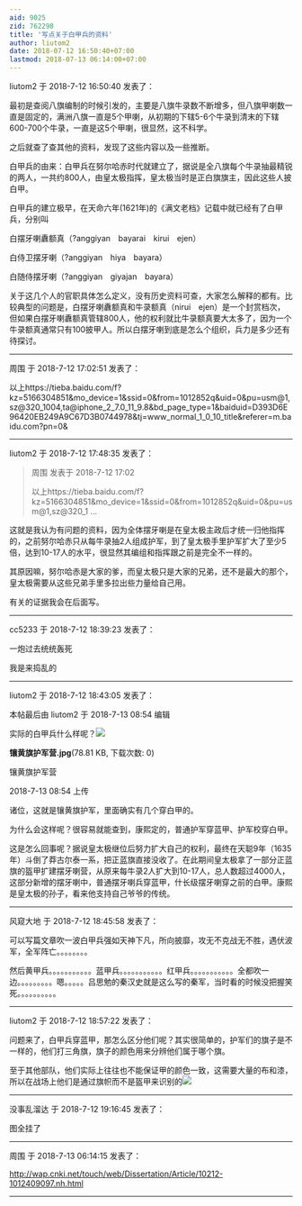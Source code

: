 ```yaml
---
aid: 9025
zid: 762298
title: '写点关于白甲兵的资料'
author: liutom2
date: 2018-07-12 16:50:40+07:00
lastmod: 2018-07-13 06:14:00+07:00
---
```


liutom2 于 2018-7-12 16:50:40 发表了：

最初是查阅八旗编制的时候引发的，主要是八旗牛录数不断增多，但八旗甲喇数一直是固定的，满洲八旗一直是5个甲喇，从初期的下辖5-6个牛录到清末的下辖600-700个牛录，一直是这5个甲喇，很显然，这不科学。

之后就查了查其他的资料，发现了这些内容以及一些推断。

白甲兵的由来：白甲兵在努尔哈赤时代就建立了，据说是全八旗每个牛录抽最精锐的两人，一共约800人，由皇太极指挥，皇太极当时是正白旗旗主，因此这些人披白甲。

白甲兵的建立极早，在天命六年(1621年)的《满文老档》记载中就已经有了白甲兵，分别叫

白摆牙喇纛额真（?anggiyan　bayarai　kirui　ejen）

白侍卫摆牙喇（?anggiyan　hiya　bayara）

白随侍摆牙喇（?anggiyan　giyajan　bayara）

关于这几个人的官职具体怎么定义，没有历史资料可查，大家怎么解释的都有。比较典型的问题是，白摆牙喇纛额真和牛录额真（nirui　ejen）是一个封赏档次，但如果白摆牙喇纛额真管辖800人，他的权利就比牛录额真要大太多了，因为一个牛录额真通常只有100披甲人。所以白摆牙喇到底是怎么个组织，兵力是多少还有待探讨。

---------

周围 于 2018-7-12 17:02:51 发表了：

以上https://tieba.baidu.com/f?kz=5166304851&mo\_device=1&ssid=0&from=1012852q&uid=0&pu=usm@1,sz@320\_1004,ta@iphone\_2\_7.0\_11\_9.8&bd\_page\_type=1&baiduid=D393D6E96420EB249A9C67D3B0744978&tj=www\_normal\_1\_0\_10\_title&referer=m.baidu.com?pn=0&

---------

liutom2 于 2018-7-12 17:48:35 发表了：

> 周围 发表于 2018-7-12 17:02
> 
> 以上https://tieba.baidu.com/f?kz=5166304851&mo\_device=1&ssid=0&from=1012852q&uid=0&pu=usm@1,sz@320\_1 ...



这就是我认为有问题的资料，因为全体摆牙喇是在皇太极主政后才统一归他指挥的，之前努尔哈赤只从每牛录抽2人组成护军，到了皇太极手里护军扩大了至少5倍，达到10-17人的水平，很显然其编组和指挥跟之前是完全不一样的。

其原因嘛，努尔哈赤是大家的爹，而皇太极只是大家的兄弟，还不是最大的那个，皇太极需要从这些兄弟手里多拉出些力量给自己用。

有关的证据我会在后面写。

---------

cc5233 于 2018-7-12 18:39:23 发表了：

一炮过去统统轰死

我是来捣乱的

---------

liutom2 于 2018-7-12 18:43:05 发表了：

本帖最后由 liutom2 于 2018-7-13 08:54 编辑 

实际的白甲兵什么样呢？![](https://cdn.jsdelivr.net/gh/lzjluzijie/beichao@main/img/085441oj6bcjzt1ri3rjwk.jpg)



**镶黄旗护军营.jpg**(78.81 KB, 下载次数: 0)



镶黄旗护军营



2018-7-13 08:54 上传



诸位，这就是镶黄旗护军，里面确实有几个穿白甲的。

为什么会这样呢？很容易就能查到，康熙定的，普通护军穿蓝甲、护军校穿白甲。

这是怎么回事呢？据说皇太极继位后努力扩大自己的权利，最终在天聪9年（1635年）斗倒了莽古尔泰一系，把正蓝旗直接没收了。在此期间皇太极拿了一部分正蓝旗的盔甲扩建摆牙喇营，从原来每牛录2人扩大到10-17人，总人数超过4000人，这部分新增的摆牙喇中，普通摆牙喇兵穿蓝甲，什长级摆牙喇穿之前的白甲。康熙是皇太极的孙子，看来他支持自己爷爷的传统。

---------

风窥大地 于 2018-7-12 18:45:58 发表了：

可以写篇文章吹一波白甲兵强如天神下凡，所向披靡，攻无不克战无不胜，遇伏波军，全军阵亡。。。。。。。。

然后黄甲兵。。。。。。。。。。。蓝甲兵。。。。。。。。。。。红甲兵。。。。。。。。。。。全都吹一边。。。。。。。。。嗯。。。。。吕思勉的秦汉史就是这么写的秦军，当时看的时候没把握笑死。。。。。。。。。。

---------

liutom2 于 2018-7-12 18:57:22 发表了：

问题来了，白甲兵穿蓝甲，那怎么区分他们呢？其实很简单的，护军们的旗子是不一样的，他们打三角旗，旗子的颜色用来分辨他们属于哪个旗。

至于其他部队，他们实际上往往也不能保证甲的颜色一致，这需要大量的布和漆，所以在战场上他们是通过旗帜而不是盔甲来识别的![](http://s12.sinaimg.cn/orignal/59dec46cx644c9a16c44b&690)

---------

没事乱溜达 于 2018-7-12 19:16:45 发表了：

图全挂了

---------

周围 于 2018-7-13 06:14:15 发表了：

http://wap.cnki.net/touch/web/Dissertation/Article/10212-1012409097.nh.html

---------

